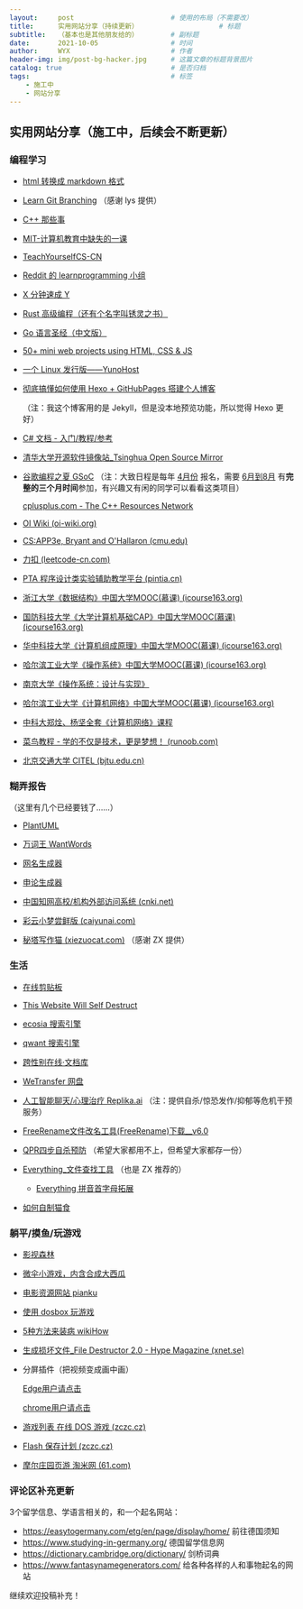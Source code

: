 ```yaml
---
layout:     post   				        # 使用的布局（不需要改）
title:      实用网站分享（持续更新） 					# 标题 
subtitle:   （基本也是其他朋友给的）		# 副标题
date:       2021-10-05 				    # 时间
author:     WYX 					    # 作者
header-img: img/post-bg-hacker.jpg	 	# 这篇文章的标题背景图片
catalog: true 						    # 是否归档
tags:								    # 标签
    - 施工中
    - 网站分享
---
```


## 实用网站分享（施工中，后续会不断更新）



### 编程学习

- [html 转换成 markdown 格式](https://www.helloworld.net/html2md)

- [Learn Git Branching](https://learngitbranching.js.org/?locale=zh_CN) （感谢 lys 提供）

- [C++ 那些事](https://light-city.club/sc/)

- [MIT-计算机教育中缺失的一课](https://missing-semester-cn.github.io/)

- [TeachYourselfCS-CN](https://github.com/izackwu/TeachYourselfCS-CN/blob/master/TeachYourselfCS-CN.md)

- [Reddit 的 learnprogramming 小组](https://www.reddit.com/r/learnprogramming/wiki/faq#wiki_getting_started)

- [X 分钟速成 Y](https://learnxinyminutes.com/) 

- [Rust 高级编程（还有个名字叫锈灵之书）](https://learnku.com/docs/nomicon/2018/)

- [Go 语言圣经（中文版）](https://books.studygolang.com/gopl-zh/)

- [50+ mini web projects using HTML, CSS & JS](https://github.com/bradtraversy/50projects50days)

- [一个 Linux 发行版——YunoHost](https://yunohost.org/en/apps?q=%2Fapps)

- [彻底搞懂如何使用 Hexo \+ GitHubPages 搭建个人博客](https://juejin.cn/post/6844904131266609165)

  （注：我这个博客用的是 Jekyll，但是没本地预览功能，所以觉得 Hexo 更好）

- [C# 文档 - 入门/教程/参考](https://docs.microsoft.com/zh-cn/dotnet/csharp/)

- [清华大学开源软件镜像站\_Tsinghua Open Source Mirror](https://mirrors.tuna.tsinghua.edu.cn/) 

- [谷歌编程之夏 GSoC](https://summerofcode.withgoogle.com/) （注：大致日程是每年 <u>4月份</u> 报名，需要 <u>6月到8月</u> 有**完整的三个月时间**参加，有兴趣又有闲的同学可以看看这类项目）

  [cplusplus.com - The C++ Resources Network](http://www.cplusplus.com/)

- [OI Wiki (oi-wiki.org)](https://oi-wiki.org/)

- [CS:APP3e, Bryant and O'Hallaron (cmu.edu)](http://csapp.cs.cmu.edu/3e/home.html)

- [力扣 (leetcode-cn.com)](https://leetcode-cn.com/)

- [PTA 程序设计类实验辅助教学平台 (pintia.cn)](https://pintia.cn/)

- [浙江大学《数据结构》中国大学MOOC(慕课) (icourse163.org)](https://www.icourse163.org/learn/ZJU-93001#/learn/announce)

- [国防科技大学《大学计算机基础CAP》中国大学MOOC(慕课) (icourse163.org)](https://www.icourse163.org/course/NUDT-1001614002) 

- [华中科技大学《计算机组成原理》中国大学MOOC(慕课) (icourse163.org)](https://www.icourse163.org/course/HUST-1003159001)

- [哈尔滨工业大学《操作系统》中国大学MOOC(慕课) (icourse163.org)](https://www.icourse163.org/course/HIT-1002531008)  

- [南京大学《操作系统：设计与实现》](https://www.bilibili.com/video/BV1HN41197Ko) 

- [哈尔滨工业大学《计算机网络》中国大学MOOC(慕课) (icourse163.org)](https://www.icourse163.org/course/HIT-154005)

- [中科大郑烇、杨坚全套《计算机网络》课程](https://www.bilibili.com/video/BV1JV411t7ow)

- [菜鸟教程 - 学的不仅是技术，更是梦想！ (runoob.com)](https://www.runoob.com/)

- [北京交通大学 CITEL (bjtu.edu.cn)](https://citel.bjtu.edu.cn/)

  

### 糊弄报告

（这里有几个已经要钱了……）

- [PlantUML](https://plantuml.com/zh/) 

- [万词王 WantWords](https://wantwords.thunlp.org/)

- [网名生成器](https://www.qmsjmfb.com/)

- [申论生成器](https://sojo.im/slscq/)

- [中国知网高校/机构外部访问系统 (cnki.net)](https://fsso.cnki.net/)

- [彩云小梦尝鲜版 (caiyunai.com)](http://if.caiyunai.com/dream/#/)

- [秘塔写作猫 (xiezuocat.com)](https://xiezuocat.com/#/) （感谢 ZX 提供）

  


### 生活

- [在线剪贴板](https://bin.outv.im/)

- [This Website Will Self Destruct](https://www.thiswebsitewillselfdestruct.com/)

- [ecosia 搜索引擎](https://www.ecosia.org/)

- [qwant 搜索引擎](https://www.qwant.com/)

- [跨性别在线·文档库](https://docs.transonline.org.cn/) 

- [WeTransfer 网盘](https://wetransfer.com/) 

- [人工智能聊天/心理治疗 Replika.ai](https://replika.ai/) （注：提供自杀/惊恐发作/抑郁等危机干预服务）

- [FreeRename文件改名工具(FreeRename)下载\__v6.0](http://www.opdown.com/soft/72709.html#download) 

- [QPR四步自杀预防](https://weibo.com/ttarticle/x/m/show/id/2309404285239156452369?_wb_client_=1) （希望大家都用不上，但希望大家都存一份）

- [Everything\_文件查找工具](https://voidtools.com/zh-cn/) （也是 ZX 推荐的）

  - [Everything 拼音首字母拓展](https://github.com/Chaoses-Ib/IbEverythingExt)

- [如何自制猫食](https://zh.wikihow.com/养猫)

  

### 躺平/摸鱼/玩游戏

- [影视森林](http://www.549.tv/)

- [微伞小游戏，内含合成大西瓜](http://www.wesane.com/)

- [电影资源网站 pianku](https://topianku.com/) 

- [使用 dosbox 玩游戏](https://github.com/dosasm/masm-tasm/wiki/playgame)

- [5种方法来装病 wikiHow](https://zh.wikihow.com/装病) 

- [生成损坏文件\_File Destructor 2.0 - Hype Magazine (xnet.se)](http://www.xnet.se/fd/)

- 分屏插件（把视频变成画中画）

  [Edge用户请点击](https://microsoftedge.microsoft.com/addons/detail/pip-picture-in-picture-/gokdpnhaggoioddclnnlpjfnkdinjjcc)   

  [chrome用户请点击](https://chrome.google.com/webstore/detail/cbgkkbaghihhnaeabfcmmglhnfkfnpon)

- [游戏列表 在线 DOS 游戏 (zczc.cz)](https://dos.zczc.cz/games/)

- [Flash 保存计划 (zczc.cz)](https://flash.zczc.cz/)

- [摩尔庄园页游 淘米网 (61.com)](http://zmole.61.com/)

  


### 评论区补充更新
3个留学信息、学语言相关的，和一个起名网站：

- <https://easytogermany.com/etg/en/page/display/home/> 前往德国须知
- <https://www.studying-in-germany.org/> 德国留学信息网
- <https://dictionary.cambridge.org/dictionary/> 剑桥词典
- <https://www.fantasynamegenerators.com/> 给各种各样的人和事物起名的网站

继续欢迎投稿补充！



